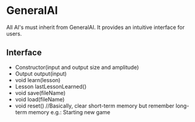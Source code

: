GeneralAI
=========

All AI's must inherit from GeneralAI. It provides an intuitive interface for users.

Interface
---------
- Constructor(input and output size and amplitude)
- Output output(input)
- void learn(lesson)
- Lesson lastLessonLearned()
- void save(fileName)
- void load(fileName)
- void reset() //Basically, clear short-term memory but remember long-term memory  e.g.: Starting new game
